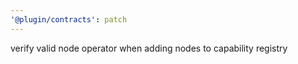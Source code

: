 ```yaml
---
'@plugin/contracts': patch
---
```


verify valid node operator when adding nodes to capability registry
